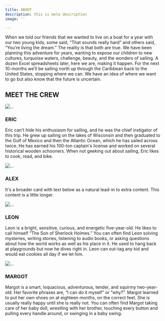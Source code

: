 ```yaml
---
title: ABOUT
description: this is meta description
image: ''

---
```

When we told our friends that we wanted to live on a boat for a year with our two young kids, some said, “That sounds really hard” and others said, “You’re living the dream.” The reality is that both are true. We have been planning this adventure for years, wanting to expose our children to new cultures, turquoise waters, challenge, beauty, and the wonders of sailing. A dozen Excel spreadsheets later, here we are, making it happen. For the next 10-months we’ll be sailing north up through the Caribbean back to the United States, stopping where we can. We have an idea of where we want to go but also know that the future is uncertain.

<section class="section-space">
<h2 class="text-center section-space">MEET THE CREW</h2>
  
  <div class="row">
  <div class="col-sm-6">
    <div class="card">
      <img src="/images/pxl_20210910_211241726-portrait.jpg" class="card-img-top" alt="...">
      <div class="card-body">
        <h3 class="card-title text-center">ERIC</h3>
        <p class="card-text">Eric can't hide his enthusiasm for sailing, and he was the chief instigator of this trip. He grew up sailing on the lakes of Wisconsin and then graduated to the Gulf of Mexico and then the Atlantic Ocean, which he has sailed across twice. He has earned his 100-ton captain's license and worked on several historical wooden schooners. When not geeking out about sailing, Eric likes to cook, read, and bike.</p>
      </div>
    </div>
  </div>
  
  <div class="col-sm-6">
    <div class="card">
      <img src="/images/pxl_20210910_211241726-portrait.jpg" class="card-img-top" alt="...">
      <div class="card-body">
        <h3 class="card-title text-center">ALEX</h3>
        <p class="card-text">It's a broader card with text below as a natural lead-in to extra content. This content is a little longer.</p>
      </div>
    </div>
  </div>
</div>

<div class="row">
  <div class="col-sm-6">
    <div class="card">
      <img src="/images/pxl_20210910_211241726-portrait.jpg" class="card-img-top" alt="...">
      <div class="card-body">
        <h3 class="card-title text-center">LEON</h3>
        <p class="card-text">Leon is a bright, sensitive, curious, and energetic five-year-old. He likes to call himself “The Son of Sherlock Holmes.” You can often find Leon solving mysteries, writing stories, listening to audio books, or asking questions about how the world works as well as his place in it. He used to hang back at playgrounds but now he dives right in. Leon can out-tag any kid and would eat cookies all day if we let him. </p>
      </div>
    </div>
  </div>
  <div class="col-sm-6">
    <div class="card">
      <img src="/images/pxl_20210910_211241726-portrait.jpg" class="card-img-top" alt="...">
      <div class="card-body">
        <h3 class="card-title text-center">MARGOT</h3>
        <p class="card-text">Margot is a smart, loquacious, adventurous, tender, and squirmy two-year-old. Her favorite phrases are, “I can do it myself” or “why?”. Margot learned to put her own shoes on at eighteen months, on the correct feet. She is usually really happy until she is really not. You can often find Margot taking care of her baby doll, wrestling with her brother, touching every button and pulling every handle around, or swinging in a baby swing. </p>
      </div>
    </div>
  </div>
</div>
</section>
